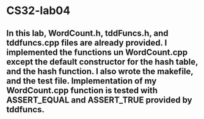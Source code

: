 # CS32-lab04
## In this lab, WordCount.h, tddFuncs.h, and tddfuncs.cpp files are already provided. I implemented the functions un WordCount.cpp except the default constructor for the hash table, and the hash function. I also wrote the makefile, and the test file. Implementation of my WordCount.cpp function is tested with ASSERT_EQUAL and ASSERT_TRUE provided by tddfuncs.
